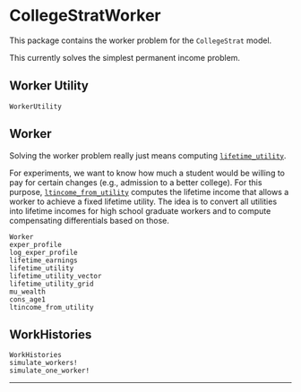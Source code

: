# CollegeStratWorker

This package contains the worker problem for the `CollegeStrat` model.

This currently solves the simplest permanent income problem.

## Worker Utility

```@docs
WorkerUtility
```

## Worker

Solving the worker problem really just means computing [`lifetime_utility`](@ref).

For experiments, we want to know how much a student would be willing to pay for certain changes (e.g., admission to a better college). For this purpose, [`ltincome_from_utility`](@ref) computes the lifetime income that allows a worker to achieve a fixed lifetime utility. The idea is to convert all utilities into lifetime incomes for high school graduate workers and to compute compensating differentials based on those.

```@docs
Worker
exper_profile
log_exper_profile
lifetime_earnings
lifetime_utility
lifetime_utility_vector
lifetime_utility_grid
mu_wealth
cons_age1
ltincome_from_utility
```

## WorkHistories

```@docs
WorkHistories
simulate_workers!
simulate_one_worker!
```

--------------